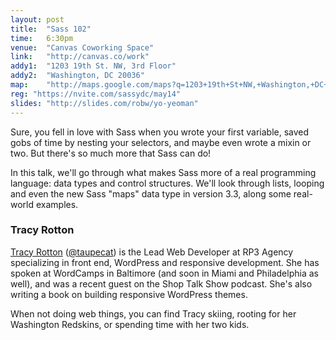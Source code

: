 ```yaml
---
layout: post
title:  "Sass 102"
time:   6:30pm
venue:  "Canvas Coworking Space"
link:   "http://canvas.co/work"
addy1:  "1203 19th St. NW, 3rd Floor"
addy2:  "Washington, DC 20036"
map:    "http://maps.google.com/maps?q=1203+19th+St+NW,+Washington,+DC+20036"
reg: "https://nvite.com/sassydc/may14"
slides: "http://slides.com/robw/yo-yeoman"
---
```


Sure, you fell in love with Sass when you wrote your first variable, saved gobs of time by nesting your selectors, and maybe even wrote a mixin or two. But there's so much more that Sass can do!

In this talk, we'll go through what makes Sass more of a real programming language: data types and control structures. We'll look through lists, looping and even the new Sass "maps" data type in version 3.3, along some real-world examples.

### Tracy Rotton

[Tracy Rotton](http://www.taupecat.com/) ([@taupecat](https://twitter.com/taupecat)) is the Lead Web Developer at RP3 Agency specializing in front end, WordPress and responsive development. She has spoken at WordCamps in Baltimore (and soon in Miami and Philadelphia as well), and was a recent guest on the Shop Talk Show podcast. She's also writing a book on building responsive WordPress themes.

When not doing web things, you can find Tracy skiing, rooting for her Washington Redskins, or spending time with her two kids.
